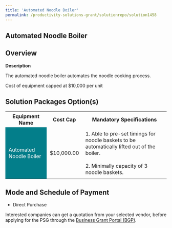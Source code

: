 ```yaml
---
title: 'Automated Noodle Boiler'
permalink: /productivity-solutions-grant/solutionrepo/solution1458
---
```


## Automated Noodle Boiler

## Overview

**Description**

The automated noodle boiler automates the noodle cooking process. 

Cost of equipment capped at $10,000 per unit 



## Solution Packages Option(s)

<table>
<tr>
<th><b>Equipment Name</b></th>
<th><b>Cost Cap</b></th>
<th><b>Mandatory Specifications</b></th>
</tr>
<tr>
<td style='padding: 10px; background-color: #037E8A; color: #FFFFFF;'>Automated Noodle Boiler</td>
<td style='padding: 10px;'>$10,000.00</td>
<td style='padding: 10px;'>1. Able to pre-set timings for noodle baskets to be automatically lifted out of the boiler.<br><br>2. Minimally capacity of 3 noodle baskets.</td>
</tr>
</table>

## Mode and Schedule of Payment

 - Direct Purchase

Interested companies can get a quotation from your selected vendor, before applying for the PSG through the <a href='https://www.businessgrants.gov.sg/' target='_blank' rel='noopener'>Business Grant Portal (BGP)</a>.

<script src="/jquery/resize-tables.js"></script>
